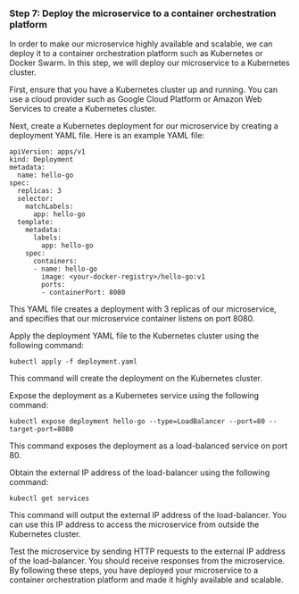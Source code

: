 ### Step 7: Deploy the microservice to a container orchestration platform
In order to make our microservice highly available and scalable, we can deploy it to a container orchestration platform such as Kubernetes or Docker Swarm. In this step, we will deploy our microservice to a Kubernetes cluster.

First, ensure that you have a Kubernetes cluster up and running. You can use a cloud provider such as Google Cloud Platform or Amazon Web Services to create a Kubernetes cluster.

Next, create a Kubernetes deployment for our microservice by creating a deployment YAML file. Here is an example YAML file:
```
apiVersion: apps/v1
kind: Deployment
metadata:
  name: hello-go
spec:
  replicas: 3
  selector:
    matchLabels:
      app: hello-go
  template:
    metadata:
      labels:
        app: hello-go
    spec:
      containers:
      - name: hello-go
        image: <your-docker-registry>/hello-go:v1
        ports:
        - containerPort: 8080
```
This YAML file creates a deployment with 3 replicas of our microservice, and specifies that our microservice container listens on port 8080.

Apply the deployment YAML file to the Kubernetes cluster using the following command:
```
kubectl apply -f deployment.yaml
```
This command will create the deployment on the Kubernetes cluster.

Expose the deployment as a Kubernetes service using the following command:
```
kubectl expose deployment hello-go --type=LoadBalancer --port=80 --target-port=8080
```
This command exposes the deployment as a load-balanced service on port 80.

Obtain the external IP address of the load-balancer using the following command:
```
kubectl get services
```
This command will output the external IP address of the load-balancer. You can use this IP address to access the microservice from outside the Kubernetes cluster.

Test the microservice by sending HTTP requests to the external IP address of the load-balancer. You should receive responses from the microservice.
By following these steps, you have deployed your microservice to a container orchestration platform and made it highly available and scalable.